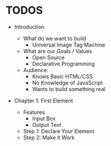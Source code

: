 TODOS
=====

+ Introduction
  + What do we want to build
    + Universal Image Tag Machine
  + What are our Goals / Values
    + Open Source 
    + Declarative Programming
  + Audience:
    + Knows Basic HTML/CSS
    + No Knowledge of JavaScript
    + Wants to build something real

+ Chapter 1: First Element
  + Features
    + Input Box
    + Output Text
  + Step 1: Declare Your Element 
  + Step 2: Make it Work
